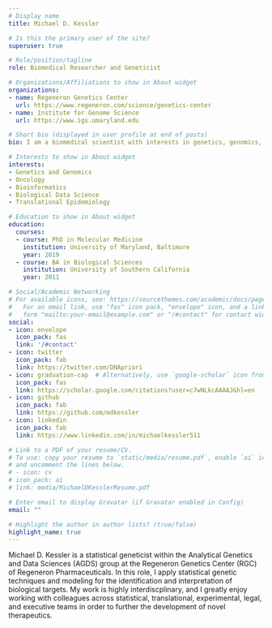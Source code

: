 ```yaml
---
# Display name
title: Michael D. Kessler

# Is this the primary user of the site?
superuser: true

# Role/position/tagline
role: Biomedical Researcher and Geneticist

# Organizations/Affiliations to show in About widget
organizations:
- name: Regeneron Genetics Center
  url: https://www.regeneron.com/science/genetics-center
- name: Institute for Genome Science
  url: https://www.igs.umaryland.edu

# Short bio (displayed in user profile at end of posts)
bio: I am a biomedical scientist with interests in genetics, genomics, oncology, bioinformatics, and data science.

# Interests to show in About widget
interests:
- Genetics and Genomics
- Oncology
- Bioinformatics
- Biological Data Science
- Translational Epidemiology

# Education to show in About widget
education:
  courses:
  - course: PhD in Molecular Medicine
    institution: University of Maryland, Baltimore
    year: 2019
  - course: BA in Biological Sciences
    institution: University of Southern California
    year: 2011

# Social/Academic Networking
# For available icons, see: https://sourcethemes.com/academic/docs/page-builder/#icons
#   For an email link, use "fas" icon pack, "envelope" icon, and a link in the
#   form "mailto:your-email@example.com" or "/#contact" for contact widget.
social:
- icon: envelope
  icon_pack: fas
  link: '/#contact'
- icon: twitter
  icon_pack: fab
  link: https://twitter.com/DNApriori
- icon: graduation-cap  # Alternatively, use `google-scholar` icon from `ai` icon pack
  icon_pack: fas
  link: https://scholar.google.com/citations?user=c7wNLkcAAAAJ&hl=en
- icon: github
  icon_pack: fab
  link: https://github.com/mdkessler
- icon: linkedin
  icon_pack: fab
  link: https://www.linkedin.com/in/michaelkessler511

# Link to a PDF of your resume/CV.
# To use: copy your resume to `static/media/resume.pdf`, enable `ai` icons in `params.toml`, 
# and uncomment the lines below.
# - icon: cv
# icon_pack: ai
# link: media/MichaelDKesslerResume.pdf

# Enter email to display Gravatar (if Gravatar enabled in Config)
email: ""

# Highlight the author in author lists? (true/false)
highlight_name: true
---
```


Michael D. Kessler is a statistical geneticist within the Analytical Genetics and Data Sciences (AGDS) group at the Regeneron Genetics Center (RGC) of Regeneron Pharmaceuticals. In this role, I apply statistical genetic techniques and modeling for the identification and interpretation of biological targets. My work is highly interdiscplinary, and I greatly enjoy working with colleagues across statistical, translational, experimental, legal, and executive teams in order to further the development of novel therapeutics.

<!--
{{< icon name="download" pack="fas" >}} Download my {{< staticref "media/MichaelDKesslerResume.pdf" "newtab" >}}resumé{{< /staticref >}}.
--!>

